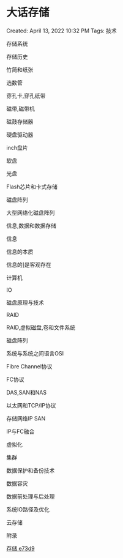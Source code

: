 # 大话存储

Created: April 13, 2022 10:32 PM
Tags: 技术

存储系统

存储历史

竹简和纸张

选数管

穿孔卡,穿孔纸带

磁带,磁带机

磁鼓存储器

硬盘驱动器

inch盘片

软盘

光盘

Flash芯片和卡式存储

磁盘阵列

大型网络化磁盘阵列

信息,数据和数据存储

信息

信息的本质

信息的]是客观存在

计算机

IO

磁盘原理与技术

RAID

RAID,虚拟磁盘,卷和文件系统

磁盘阵列

系统与系统之间语言OSI

Fibre Channel协议

FC协议

DAS,SAN和NAS

以太网和TCP/IP协议

存储网络IP SAN

IP与FC融合

虚拟化

集群

数据保护和备份技术

数据容灾

数据前处理与后处理

系统IO路径及优化

云存储

附录

[存储 e73d9](笔记本/已归档/技术/其他笔记/存储%20e73d9.md)